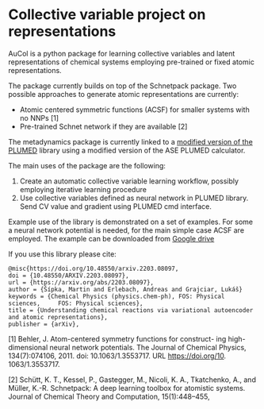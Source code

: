 # Collective variable project on representations

AuCol is a python package for learning collective variables and latent representations of chemical systems employing pre-trained or fixed atomic representations.

The package currently builds on top of the Schnetpack package. Two possible approaches to generate atomic representations are currently:

- Atomic centered symmetric functions (ACSF) for smaller systems with no NNPs [1]
- Pre-trained Schnet network if they are available [2]

The metadynamics package is currently linked to a [modified version of the PLUMED](https://github.com/martinsipka/plumed2) library using a modified version of the ASE PLUMED calculator.

The main uses of the package are the following:

 1. Create an automatic collective variable learning workflow, possibly employing iterative learning procedure
 2. Use collective variables defined as neural network in PLUMED library. Send CV value and gradient using PLUMED cmd interface.

Example use of the library is demonstrated on a set of examples. For some a neural network potential is needed, for the main simple case ACSF are employed. The example can be downloaded from [Google drive](https://drive.google.com/drive/folders/1I2hI5Q3RAXnJHpoNgVuJ63V-8G3yp5V9?usp=sharing)

If you use this library please cite:

    @misc{https://doi.org/10.48550/arxiv.2203.08097,
	doi = {10.48550/ARXIV.2203.08097},
	url = {https://arxiv.org/abs/2203.08097},
	author = {Šípka, Martin and Erlebach, Andreas and Grajciar, Lukáš}
	keywords = {Chemical Physics (physics.chem-ph), FOS: Physical sciences, 	FOS: Physical sciences},
	title = {Understanding chemical reactions via variational autoencoder and atomic representations},
	publisher = {arXiv},



[1] Behler, J. Atom-centered symmetry functions for construct-
ing high-dimensional neural network potentials. The
Journal of Chemical Physics, 134(7):074106, 2011. doi:
10.1063/1.3553717. URL https://doi.org/10.
1063/1.3553717.

[2] Schütt, K. T., Kessel, P., Gastegger, M., Nicoli, K. A.,
Tkatchenko, A., and Müller, K.-R. Schnetpack: A
deep learning toolbox for atomistic systems. Journal
of Chemical Theory and Computation, 15(1):448–455,
